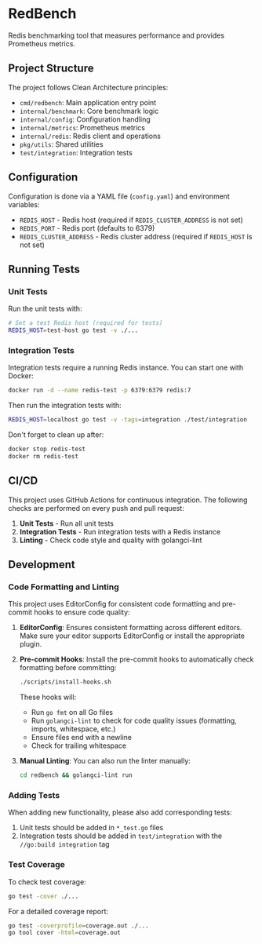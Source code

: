 # RedBench

Redis benchmarking tool that measures performance and provides Prometheus metrics.

## Project Structure

The project follows Clean Architecture principles:

- `cmd/redbench`: Main application entry point
- `internal/benchmark`: Core benchmark logic
- `internal/config`: Configuration handling
- `internal/metrics`: Prometheus metrics
- `internal/redis`: Redis client and operations
- `pkg/utils`: Shared utilities
- `test/integration`: Integration tests

## Configuration

Configuration is done via a YAML file (`config.yaml`) and environment variables:

- `REDIS_HOST` - Redis host (required if `REDIS_CLUSTER_ADDRESS` is not set)
- `REDIS_PORT` - Redis port (defaults to 6379)
- `REDIS_CLUSTER_ADDRESS` - Redis cluster address (required if `REDIS_HOST` is not set)

## Running Tests

### Unit Tests

Run the unit tests with:

```bash
# Set a test Redis host (required for tests)
REDIS_HOST=test-host go test -v ./...
```

### Integration Tests

Integration tests require a running Redis instance. You can start one with Docker:

```bash
docker run -d --name redis-test -p 6379:6379 redis:7
```

Then run the integration tests with:

```bash
REDIS_HOST=localhost go test -v -tags=integration ./test/integration
```

Don't forget to clean up after:

```bash
docker stop redis-test
docker rm redis-test
```

## CI/CD

This project uses GitHub Actions for continuous integration. The following checks are performed on every push and pull request:

1. **Unit Tests** - Run all unit tests
2. **Integration Tests** - Run integration tests with a Redis instance
3. **Linting** - Check code style and quality with golangci-lint

## Development

### Code Formatting and Linting

This project uses EditorConfig for consistent code formatting and pre-commit hooks to ensure code quality:

1. **EditorConfig**: Ensures consistent formatting across different editors. Make sure your editor supports EditorConfig or install the appropriate plugin.

2. **Pre-commit Hooks**: Install the pre-commit hooks to automatically check formatting before committing:

   ```bash
   ./scripts/install-hooks.sh
   ```

   These hooks will:
   - Run `go fmt` on all Go files
   - Run `golangci-lint` to check for code quality issues (formatting, imports, whitespace, etc.)
   - Ensure files end with a newline
   - Check for trailing whitespace

3. **Manual Linting**: You can also run the linter manually:

   ```bash
   cd redbench && golangci-lint run
   ```

### Adding Tests

When adding new functionality, please also add corresponding tests:

1. Unit tests should be added in `*_test.go` files
2. Integration tests should be added in `test/integration` with the `//go:build integration` tag

### Test Coverage

To check test coverage:

```bash
go test -cover ./...
```

For a detailed coverage report:

```bash
go test -coverprofile=coverage.out ./...
go tool cover -html=coverage.out
```
